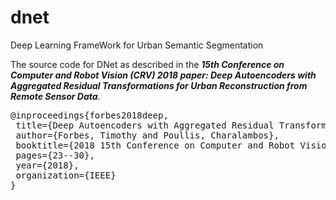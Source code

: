 # dnet
Deep Learning FrameWork for Urban Semantic Segmentation

The source code for DNet as described in the _**15th Conference on Computer and Robot Vision (CRV) 2018 paper: Deep Autoencoders with Aggregated Residual Transformations for Urban Reconstruction from Remote Sensor Data**_.

<pre>
@inproceedings{forbes2018deep,
 title={Deep Autoencoders with Aggregated Residual Transformations for Urban Reconstruction from Remote Sensing Data},
 author={Forbes, Timothy and Poullis, Charalambos},
 booktitle={2018 15th Conference on Computer and Robot Vision (CRV)},
 pages={23--30},
 year={2018},
 organization={IEEE}
}
</pre>
